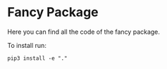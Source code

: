 # Fancy Package

Here you can find all the code of the fancy package. 

To install run:

```
pip3 install -e "."
```